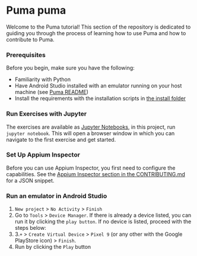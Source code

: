 # Puma puma

Welcome to the Puma tutorial! This section of the repository is dedicated to guiding you through the process of learning
how to use Puma and how to contribute to Puma. 

### Prerequisites

Before you begin, make sure you have the following:

- Familiarity with Python
- Have Android Studio installed with an emulator running on your host machine (see [Puma README](../README.md#requirements))
- Install the requirements with the installation scripts in [the install folder](../install)
  
### Run Exercises with Jupyter
The exercises are available as [Jupyter Notebooks](https://docs.jupyter.org/en/latest/start/index.html), in this
project, run `jupyter notebook`. This will open a browser window in which you can navigate to the first exercise and
get started.

### Set Up Appium Inspector
Before you can use Appium Inspector, you first need to configure the capabilities. See the [Appium Inspector section in
the CONTRIBUTING.md](../CONTRIBUTING.md#example-writing-new-appium-actions) for a JSON snippet.

### Run an emulator in Android Studio
1. `New project` > `No Activity` > `Finish`
2. Go to `Tools` > `Device Manager`. If there is already a device listed, you can run it by clicking the `play button`. 
If no device is listed, proceed with the steps below:
3. 3.`+` > `Create Virtual Device` > `Pixel 9` (or any other with the Google PlayStore icon) > `Finish`.
4. Run by clicking the `Play` button